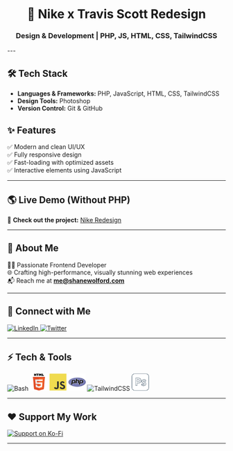 <h1 align="center">🚀 Nike x Travis Scott Redesign</h1>
<h3 align="center">Design & Development | PHP, JS, HTML, CSS, TailwindCSS</h3>
---

## 🛠️ Tech Stack
- **Languages & Frameworks:** PHP, JavaScript, HTML, CSS, TailwindCSS
- **Design Tools:** Photoshop
- **Version Control:** Git & GitHub

## ✨ Features
✅ Modern and clean UI/UX <br>
✅ Fully responsive design <br>
✅ Fast-loading with optimized assets <br>
✅ Interactive elements using JavaScript <br>

---

## 🌎 Live Demo (Without PHP)
🔗 **Check out the project:** [Nike Redesign](https://shane-develops.github.io/Nike-Design/)

---

## 💬 About Me
👨‍💻 Passionate Frontend Developer <br>
🌐 Crafting high-performance, visually stunning web experiences <br>
📬 Reach me at **[me@shanewolford.com](mailto:me@shanewolford.com)**

---

## 📡 Connect with Me
<p align="left">
  <a href="https://linkedin.com/in/shanewolford" target="_blank">
    <img src="https://img.shields.io/badge/LinkedIn-Connect-blue?style=for-the-badge&logo=linkedin" alt="LinkedIn"/>
  </a>
  <a href="https://twitter.com/shanew_dev" target="_blank">
    <img src="https://img.shields.io/badge/Twitter-Follow-blue?style=for-the-badge&logo=twitter" alt="Twitter"/>
  </a>
</p>

---

## ⚡ Tech & Tools
<p align="left">
  <img src="https://www.vectorlogo.zone/logos/gnu_bash/gnu_bash-icon.svg" alt="Bash" width="40" height="40"/>
  <img src="https://raw.githubusercontent.com/devicons/devicon/master/icons/html5/html5-original-wordmark.svg" alt="HTML5" width="40" height="40"/>
  <img src="https://raw.githubusercontent.com/devicons/devicon/master/icons/javascript/javascript-original.svg" alt="JavaScript" width="40" height="40"/>
  <img src="https://raw.githubusercontent.com/devicons/devicon/master/icons/php/php-original.svg" alt="PHP" width="40" height="40"/>
  <img src="https://www.vectorlogo.zone/logos/tailwindcss/tailwindcss-icon.svg" alt="TailwindCSS" width="40" height="40"/>
  <img src="https://raw.githubusercontent.com/devicons/devicon/master/icons/photoshop/photoshop-line.svg" alt="Photoshop" width="40" height="40"/>
</p>

---

## ❤️ Support My Work
<a href="https://ko-fi.com/LunarAPI" target="_blank">
  <img src="https://cdn.ko-fi.com/cdn/kofi3.png?v=3" height="50" width="210" alt="Support on Ko-Fi"/>
</a>

---

